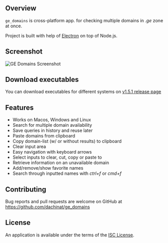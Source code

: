 ## Overview

`ge_domains` is cross-platform app. for checking multiple domains in *.ge* zone at once.

Project is built with help of [Electron](https://electronjs.org/) on top of Node.js.

## Screenshot

![GE Domains Screenshot](https://image.ibb.co/cBjZH6/ge_domains.png "GE Domains Screenshot")

## Download executables

You can download executables for different systems on [v1.5.1 release page](https://github.com/dachinat/ge_domains/releases/tag/v1.5.1)

## Features

* Works on Macos, Windows and Linux
* Search for multiple domain availability
* Save queries in history and reuse later
* Paste domains from clipboard
* Copy domain-list (w/ or without results) to clipboard
* Clear input area
* Easy navigation with keyboard arrows
* Select inputs to clear, cut, copy or paste to
* Retrieve information on an unavailable domain
* Add/remove/show favorite names
* Search through inputted names with *ctrl+f* or *cmd+f*

## Contributing

Bug reports and pull requests are welcome on GitHub at https://github.com/dachinat/ge_domains

## License

An application is available under the terms of the [ISC License](https://opensource.org/licenses/ISC).